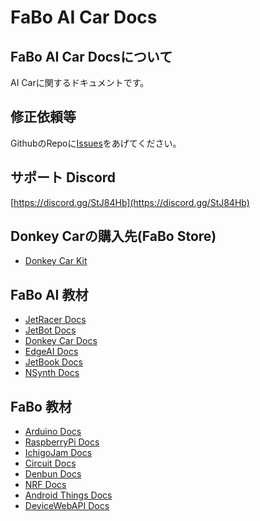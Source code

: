 # FaBo AI Car Docs


## FaBo AI Car Docsについて

AI Carに関するドキュメントです。

## 修正依頼等

GithubのRepoに[Issues](https://github.com/FaBoPlatform/AICarDocs/issues)をあげてください。

## サポート Discord

[https://discord.gg/StJ84Hb](https://discord.gg/StJ84Hb)


## Donkey Carの購入先(FaBo Store)
- [Donkey Car Kit](https://fabo.store/collections/donkeycar/products/donkeycar-kit-1)


## FaBo AI 教材
- [JetRacer Docs](https://faboplatform.github.io/JetracerDocs/)
- [JetBot Docs](https://faboplatform.github.io/JetbotDocs/)
- [Donkey Car Docs](https://faboplatform.github.io/DonkeyDocs/)
- [EdgeAI Docs](https://faboplatform.github.io/EdgeAIDocs/)
- [JetBook Docs](https://faboplatform.github.io/JetBook/)
- [NSynth Docs](https://faboplatform.github.io/NSynthDocs/)

## FaBo 教材
- [Arduino Docs](https://faboplatform.github.io/ArduinoDocs/)
- [RaspberryPi Docs](https://faboplatform.github.io/RaspberryPIDocs/)
- [IchigoJam Docs](https://faboplatform.github.io/IchigojamDocs/)
- [Circuit Docs](https://faboplatform.github.io/CircuitDocs/)
- [Denbun Docs](https://faboplatform.github.io/DenbunDocs/)
- [NRF Docs](https://faboplatform.github.io/NRFDocs/)
- [Android Things Docs](https://faboplatform.github.io/AndroidThingsDocs/)
- [DeviceWebAPI Docs](https://faboplatform.github.io/DeviceWebAPIDocs/)
